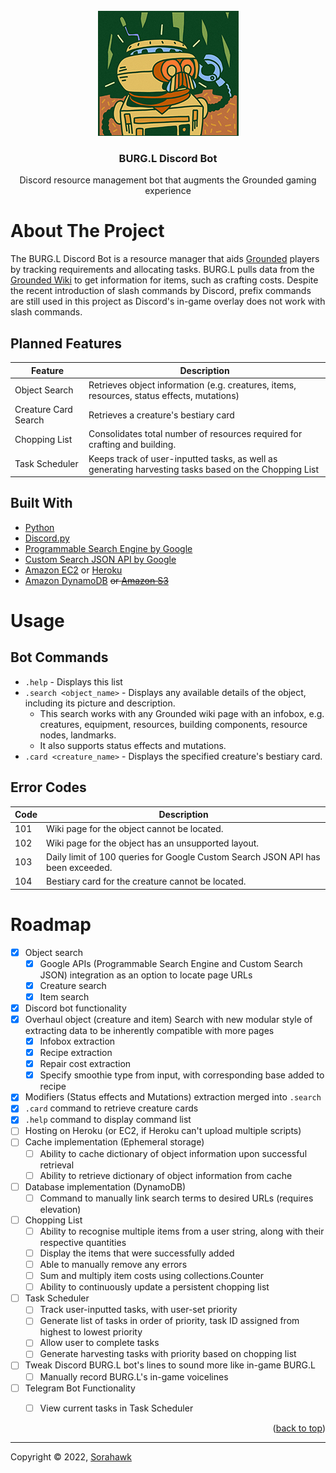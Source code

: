 <!-- MARKER FOR 'BACK TO TOP' BUTTON -->
<div id="top"></div>

<!-- PROJECT LOGO -->
<br />
<div align="center">
  <a href="https://github.com/Sorahawk/BURG.L_Discord_Bot">
    <img src="images/logo.jpg" alt="Logo" width="225" height="200">
  </a>
  <h3 align="center">BURG.L Discord Bot</h3>
  <p align="center">
    Discord resource management bot that augments the Grounded gaming experience
  </p>
</div>



# About The Project

The BURG.L Discord Bot is a resource manager that aids [Grounded](https://grounded.obsidian.net/) players by tracking requirements and allocating tasks. BURG.L pulls data from the [Grounded Wiki](https://grounded.fandom.com/wiki/Grounded_Wiki) to get information for items, such as crafting costs. Despite the recent introduction of slash commands by Discord, prefix commands are still used in this project as Discord's in-game overlay does not work with slash commands.


## Planned Features

| Feature | Description |
| ------- | ----------- |
| Object Search | Retrieves object information (e.g. creatures, items, resources, status effects, mutations) |
| Creature Card Search | Retrieves a creature's bestiary card |
| Chopping List | Consolidates total number of resources required for crafting and building. |
| Task Scheduler | Keeps track of user-inputted tasks, as well as generating harvesting tasks based on the Chopping List |


## Built With

* [Python](https://www.python.org/)
* [Discord.py](https://discordpy.readthedocs.io/)
* [Programmable Search Engine by Google](https://programmablesearchengine.google.com/)
* [Custom Search JSON API by Google](https://developers.google.com/custom-search/v1/introduction)
* [Amazon EC2](https://aws.amazon.com/ec2/) or [Heroku](https://www.heroku.com/)
* [Amazon DynamoDB](https://aws.amazon.com/dynamodb/) ~~or [Amazon S3](https://aws.amazon.com/s3/)~~



# Usage

## Bot Commands

* `.help` - Displays this list
* `.search <object_name>` - Displays any available details of the object, including its picture and description.
    * This search works with any Grounded wiki page with an infobox, e.g. creatures, equipment, resources, building components, resource nodes, landmarks.
    * It also supports status effects and mutations.
* `.card <creature_name>` - Displays the specified creature's bestiary card.


## Error Codes

| Code | Description |
| ---- | ----------- |
| 101 | Wiki page for the object cannot be located. |
| 102 | Wiki page for the object has an unsupported layout. |
| 103 | Daily limit of 100 queries for Google Custom Search JSON API has been exceeded. |
| 104 | Bestiary card for the creature cannot be located. |



# Roadmap

- [X] Object search
    - [X] Google APIs (Programmable Search Engine and Custom Search JSON) integration as an option to locate page URLs
    - [X] Creature search
    - [X] Item search
- [X] Discord bot functionality
- [X] Overhaul object (creature and item) Search with new modular style of extracting data to be inherently compatible with more pages
    - [X] Infobox extraction
    - [X] Recipe extraction
    - [X] Repair cost extraction
    - [X] Specify smoothie type from input, with corresponding base added to recipe
- [X] Modifiers (Status effects and Mutations) extraction merged into `.search`
- [X] `.card` command to retrieve creature cards
- [X] `.help` command to display command list
- [ ] Hosting on Heroku (or EC2, if Heroku can't upload multiple scripts)
- [ ] Cache implementation (Ephemeral storage)
    - [ ] Ability to cache dictionary of object information upon successful retrieval
    - [ ] Ability to retrieve dictionary of object information from cache
- [ ] Database implementation (DynamoDB)
    - [ ] Command to manually link search terms to desired URLs (requires elevation)
- [ ] Chopping List
    - [ ] Ability to recognise multiple items from a user string, along with their respective quantities
    - [ ] Display the items that were successfully added
    - [ ] Able to manually remove any errors
    - [ ] Sum and multiply item costs using collections.Counter
    - [ ] Ability to continuously update a persistent chopping list
- [ ] Task Scheduler
    - [ ] Track user-inputted tasks, with user-set priority
    - [ ] Generate list of tasks in order of priority, task ID assigned from highest to lowest priority
    - [ ] Allow user to complete tasks
    - [ ] Generate harvesting tasks with priority based on chopping list
- [ ] Tweak Discord BURG.L bot's lines to sound more like in-game BURG.L
    - [ ] Manually record BURG.L's in-game voicelines
- [ ] Telegram Bot Functionality
    - [ ] View current tasks in Task Scheduler


<p align="right">(<a href="#top">back to top</a>)</p>

---

Copyright © 2022, [Sorahawk](https://github.com/Sorahawk)
